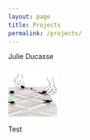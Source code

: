 ```yaml
---
layout: page
title: Projects
permalink: /projects/
---
```



Julie Ducasse

<img class="img" src="thumbnail.png">

Test
